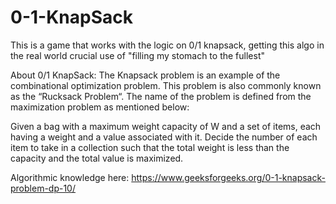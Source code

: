# 0-1-KnapSack
This is a game that works with the logic on 0/1 knapsack, getting this algo in the real world crucial use of "filling my stomach to the fullest"



About 0/1 KnapSack:
The Knapsack problem is an example of the combinational optimization problem. This problem is also commonly known as the “Rucksack Problem“. The name of the problem is defined from the maximization problem as mentioned below:

Given a bag with a maximum weight capacity of W and a set of items, each having a weight and a value associated with it. Decide the number of each item to take in a collection such that the total weight is less than the capacity and the total value is maximized.

Algorithmic knowledge here: 
https://www.geeksforgeeks.org/0-1-knapsack-problem-dp-10/
